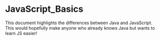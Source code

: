 # JavaScript_Basics
This document highlights the differences between Java and JavaScript. This would hopefully make anyone who already knows Java but wants to learn JS easier!  
